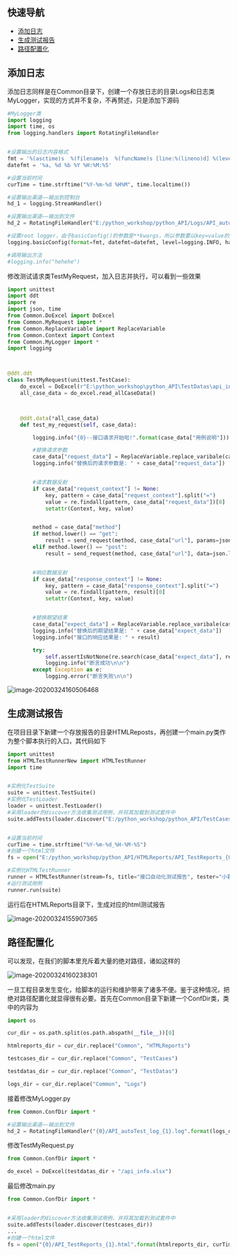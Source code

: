 ## 快速导航
- [添加日志](#添加日志)
- [生成测试报告](#生成测试报告)
- [路径配置化](#路径配置化)


## 添加日志

添加日志同样是在Common目录下，创建一个存放日志的目录Logs和日志类MyLogger，实现的方式并不复杂，不再赘述，只是添加下源码  

```python
#MyLogger类
import logging
import time, os
from logging.handlers import RotatingFileHandler


#设置输出的日志内容格式
fmt = '%(asctime)s  %(filename)s  %(funcName)s [line:%(lineno)d] %(levelname)s %(message)s'
datefmt = '%a, %d %b %Y %H:%M:%S'

#设置当前时间
curTime = time.strftime("%Y-%m-%d %H%M", time.localtime())

#设置输出渠道——输出到控制台
hd_1 = logging.StreamHandler()

#设置输出渠道——输出到文件
hd_2 = RotatingFileHandler("E:/python_workshop/python_API/Logs/API_autoTest_log_{0}.log".format(curTime), backupCount=20, encoding="utf-8")

#设置root logger，由于basicConfig()的参数是**kwargs，所以参数要以key=value的形式传入
logging.basicConfig(format=fmt, datefmt=datefmt, level=logging.INFO, handlers=[hd_1, hd_2])

#调用输出方法
#logging.info("hehehe")
```

修改测试请求类TestMyRequest，加入日志并执行，可以看到一些效果  
```python
import unittest
import ddt
import re
import json, time
from Common.DoExcel import DoExcel
from Common.MyRequest import *
from Common.ReplaceVariable import ReplaceVariable
from Common.Context import Context
from Common.MyLogger import *
import logging



@ddt.ddt
class TestMyRequest(unittest.TestCase):
    do_excel = DoExcel(r"E:\python_workshop\python_API\TestDatas\api_info.xlsx")
    all_case_data = do_excel.read_allCaseData()



    @ddt.data(*all_case_data)
    def test_my_request(self, case_data):

        logging.info("{0}--接口请求开始啦!".format(case_data["用例说明"]))

        #替换请求参数
        case_data["request_data"] = ReplaceVariable.replace_varibale(case_data["request_data"])
        logging.info("替换后的请求参数是: " + case_data["request_data"])


        #请求数据反射
        if case_data["request_context"] != None:
            key, pattern = case_data["request_context"].split("=")
            value = re.findall(pattern, case_data["request_data"])[0]
            setattr(Context, key, value)


        method = case_data["method"]
        if method.lower() == "get":
            result = send_request(method, case_data["url"], params=json.loads(case_data["request_data"]))
        elif method.lower() == "post":
            result = send_request(method, case_data["url"], data=json.loads(case_data["request_data"]))


        #响应数据反射
        if case_data["response_context"] != None:
            key, pattern = case_data["response_context"].split("=")
            value = re.findall(pattern, result)[0]
            setattr(Context, key, value)


        #替换期望结果
        case_data["expect_data"] = ReplaceVariable.replace_varibale(case_data["expect_data"])
        logging.info("替换后的期望结果是: " + case_data["expect_data"])
        logging.info("接口的响应结果是: " + result)

        try:
            self.assertIsNotNone(re.search(case_data["expect_data"], result))
            logging.info("断言成功\n\n")
        except Exception as e:
            logging.error("断言失败\n\n")
```

![image-20200324160506468](https://i.loli.net/2020/03/24/qgWEryhz9Ujfivc.png)  


## 生成测试报告

在项目目录下新建一个存放报告的目录HTMLReposts，再创建一个main.py类作为整个脚本执行的入口，其代码如下  

```python
import unittest
from HTMLTestRunnerNew import HTMLTestRunner
import time


#实例化TestSuite
suite = unittest.TestSuite()
#实例化TestLoader
loader = unittest.TestLoader()
#采用loader的discover方法收集测试用例，并将其加载到测试套件中
suite.addTests(loader.discover("E:/python_workshop/python_API/TestCases"))


#设置当前时间
curTime = time.strftime("%Y-%m-%d_%H-%M-%S")
#创建一个html文件
fs = open("E:/python_workshop/python_API/HTMLReports/API_TestReports_{0}.html".format(curTime), "wb")

#实例化HTMLTestRunner
runner = HTMLTestRunner(stream=fs, title="接口自动化测试报告", tester="小翟")
#运行测试用例
runner.run(suite)
```

运行后在HTMLReports目录下，生成对应的html测试报告  

![image-20200324155907365](https://i.loli.net/2020/03/24/jSWaHxQyklevtMB.png)  

## 路径配置化

可以发现，在我们的脚本里充斥着大量的绝对路径，诸如这样的  

![image-20200324160238301](D:/program/Typora/upload/image-20200324160238301.png)  

一旦工程目录发生变化，给脚本的运行和维护带来了诸多不便。鉴于这种情况，把绝对路径配置化就显得很有必要。首先在Common目录下新建一个ConfDir类，类中的内容为  

```python
import os

cur_dir = os.path.split(os.path.abspath(__file__))[0]

htmlreports_dir = cur_dir.replace("Common", "HTMLReports")

testcases_dir = cur_dir.replace("Common", "TestCases")

testdatas_dir = cur_dir.replace("Common", "TestDatas")

logs_dir = cur_dir.replace("Common", "Logs")
```

接着修改MyLogger.py  

```python
from Common.ConfDir import *

#设置输出渠道——输出到文件
hd_2 = RotatingFileHandler("{0}/API_autoTest_log_{1}.log".format(logs_dir, curTime), backupCount=20, encoding="utf-8")
```

修改TestMyRequest.py  

```python
from Common.ConfDir import *

do_excel = DoExcel(testdatas_dir + "/api_info.xlsx")
```

最后修改main.py  

```python
from Common.ConfDir import *


#采用loader的discover方法收集测试用例，并将其加载到测试套件中
suite.addTests(loader.discover(testcases_dir))
...
#创建一个html文件
fs = open("{0}/API_TestReports_{1}.html".format(htmlreports_dir, curTime), "wb")
```